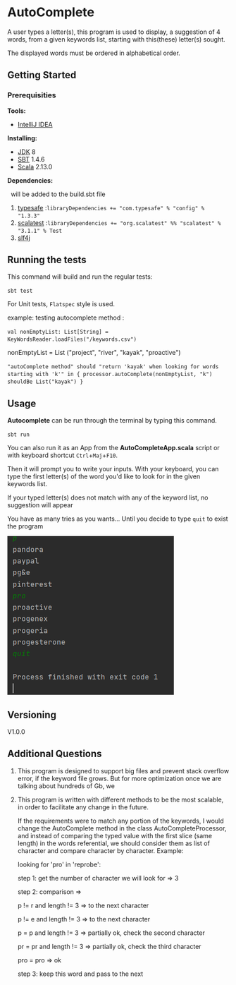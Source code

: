 # AutoComplete

A user types a letter(s), this program is used to display,
a suggestion of 4 words, from a given keywords list,
starting with this(these) letter(s) sought.

The displayed words must be ordered in alphabetical order.


## Getting Started

### Prerequisities

**Tools:**

* [IntelliJ IDEA](https://www.jetbrains.com/idea/download/#section=windows)

**Installing:**
&nbsp;
* [JDK](https://www.oracle.com/java/technologies/javase-downloads.html) 8
* [SBT](https://www.scala-sbt.org/download.html) 1.4.6
* [Scala](https://www.scala-lang.org/download/) 2.13.0

**Dependencies:**

&nbsp;
will be added to the build.sbt file
1. [typesafe](https://mvnrepository.com/artifact/com.typesafe/config/1.3.3) :`libraryDependencies += "com.typesafe" % "config" % "1.3.3"`
2. [scalatest](https://mvnrepository.com/artifact/org.scalatest/scalatest_2.11/3.1.1) :`libraryDependencies += "org.scalatest" %% "scalatest" % "3.1.1" % Test`
3. [slf4j](https://mvnrepository.com/artifact/org.slf4j/slf4j-log4j12/1.2)
## Running the tests
This command will build and run the regular tests:

`sbt test`

For Unit tests, `Flatspec` style is used.
&nbsp;

example: testing autocomplete method :

`val nonEmptyList: List[String] = KeyWordsReader.loadFiles("/keywords.csv")`&nbsp;

nonEmptyList = List ("project", "river", "kayak", "proactive")

`"autoComplete method" should "return 'kayak' when looking for words starting with 'k'" in {
processor.autoComplete(nonEmptyList, "k") shouldBe List("kayak")
}`

## Usage
**Autocomplete** can be run through the terminal by typing this command.
&nbsp;

`sbt run`

You can also run it as an App from the **AutoCompleteApp.scala** script
or with keyboard shortcut `Ctrl`+`Maj`+`F10`.
&nbsp;

Then it will prompt you to write your inputs. With your keyboard,
you can type the first letter(s) of the word you'd like to look
for in the given keywords list.
&nbsp;

If your typed letter(s) does not match with any of the keyword list,
no suggestion will appear

You have as many tries as you wants...
Until you decide to type `quit` to exist the program

![image info](./pictures/image.png)

## Versioning

V1.0.0

## Additional Questions
1. This program is designed to support big files and prevent stack overflow error,
   if the keyword file grows.
   But for more optimization once we are talking about hundreds of Gb, we


2. This program is written with different methods to be the most scalable, in order to
   facilitate any change in the future.

   If the requirements were to match any portion of the keywords, I would change
   the AutoComplete method in the class AutoCompleteProcessor, and instead of comparing
   the typed value with the first slice (same length) in the words referential,
   we should consider them as list of character and compare character by character. Example:

   looking for 'pro' in 'reprobe':

   step 1: get the number of character we will look for => 3

   step 2: comparison =>

   p != r and length != 3 => to the next character

   p != e and length != 3 => to the next character

   p = p and length != 3 => partially ok, check the second character

   pr = pr and length != 3 => partially ok, check the third character

   pro = pro => ok

   step 3: keep this word and pass to the next
   
   